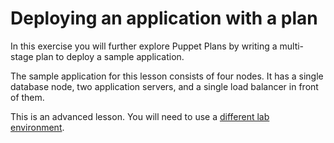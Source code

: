 # Deploying an application with a plan
In this exercise you will further explore Puppet Plans by writing a multi-stage plan to deploy a sample application.

The sample application for this lesson consists of four nodes. It has a single database node, two application servers, and a single load balancer in front of them.  

This is an advanced lesson. You will need to use a [different lab environment](https://github.com/puppetlabs/tasks-hands-on-lab/tree/master/10-deploying-an-application).
